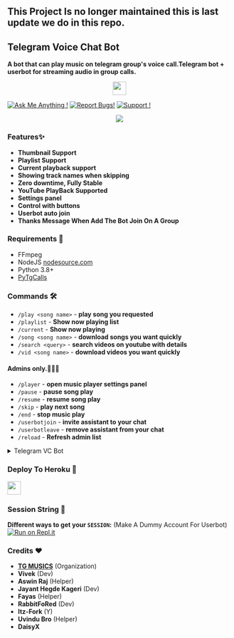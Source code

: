 ## This Project Is no longer maintained this is last update we do in this repo.

## Telegram Voice Chat Bot

**A bot that can play music on telegram group's voice call.Telegram bot + userbot for streaming audio in group calls.**

<p align="center">
  <a href="https://github.com/TG-Musics/TG-VCBot">
     <img height="30px" src="https://img.shields.io/badge/TG%20Music%20Bot-black?style=for-the-badge&logo=github">
  </a>
</p>

[![Ask Me Anything !](https://img.shields.io/badge/🤔%20Ask%20me-anything-1abc9c.svg)](https://telegram.dog/BotMusics)
[![Report Bugs!](https://badgen.net/badge/🐞%20Report%20/Bugs/red)](https://t.me/BotMusics)
[![Support !](https://badgen.net/badge/Support%20/Group/blue)](https://telegram.dog/BotMusics)


<p align="center">
<a href="https://github.com/TG-MUSICS/Telegram_VC_Bot/commits/"> <img src="https://img.shields.io/github/last-commit/TG-MUSICS/TELEGRAM_VC_BOT?color=white&logo=github&logoColor=dark&style=for-the-badge" /></a>
</p>

### Features✨

- **Thumbnail Support**
- **Playlist Support**
- **Current playback support**
- **Showing track names when skipping**
- **Zero downtime, Fully Stable**
- **YouTube PlayBack Supported**
- **Settings panel**
- **Control with buttons**
- **Userbot auto join**
- **Thanks Message When Add The Bot Join On A Group**

<h3>Requirements 📝</h3>

- FFmpeg
- NodeJS [nodesource.com](https://nodesource.com/)
- Python 3.8+
- [PyTgCalls](https://github.com/pytgcalls/pytgcalls)

### Commands 🛠
- `/play <song name>` - **play song you requested**
- `/playlist` - **Show now playing list**
- `/current` - **Show now playing**
- `/song <song name>` - **download songs you want quickly**
- `/search <query>` - **search videos on youtube with details**
- `/vid <song name>` - **download videos you want quickly**

#### Admins only.👮🏻‍♂️
- `/player` - **open music player settings panel**
- `/pause` - **pause song play**
- `/resume` - **resume song play**
- `/skip` - **play next song**
- `/end` - **stop music play**
- `/userbotjoin` - **invite assistant to your chat**
- `/userbotleave` - **remove assistant from your chat**
- `/reload` - **Refresh admin list**

<details>
  <summary>Telegram VC Bot</summary>

```
Please fork this repository don't import code
Made with Python3
(C) @TG-Musics
Copyright permission under GNU General Public License v3.0
License -> https://github.com/TG-Musics/TG-VCBOT/blob/main/LICENSE
```
</details>

### Deploy To Heroku 📡</h4>

<p align="left">
  <a href="https://heroku.com/deploy?template=https://github.com/sohan-04/Telegram_Vc_Bot">
     <img height="30px" src="https://img.shields.io/badge/Deploy%20To%20Heroku-blueviolet?style=for-the-badge&logo=heroku">
  </a>

### Session String 📼
**Different ways to get your `SESSION`:** (Make A Dummy Account For Userbot)
[![Run on Repl.it](https://repl.it/badge/github/SpEcHiDe/GenerateStringSession)](https://repl.it/@SpEcHiDe/GenerateStringSession)


### Credits ❤

- **[TG MUSICS](https://github.com/TG-Musics)** (Organization)
- **Vivek** (Dev)
- **Aswin Raj** (Helper)
- **Jayant Hegde Kageri** (Dev)
- **Fayas** (Helper)
- **RabbitFoRed** (Dev)
- **Itz-Fork** (Y)
- **Uvindu Bro** (Helper)
- **DaisyX**
